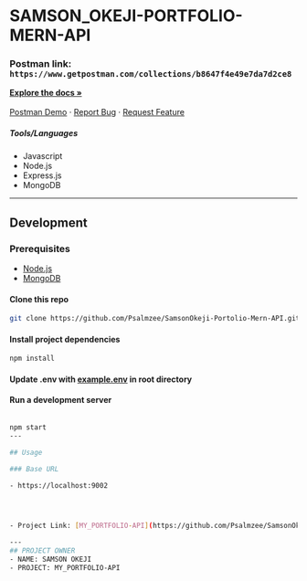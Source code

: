 # SAMSON_OKEJI-PORTFOLIO-MERN-API
### Postman link: `https://www.getpostman.com/collections/b8647f4e49e7da7d2ce8`

<!-- Project Shields -->
<div align="left">
  

<div>
  <p align="left">
    <a href="https://github.com/Psalmzee/SamsonOkeji-Portolio-Mern-API/blob/main/README.md"><strong>Explore the docs »</strong></a>
    <br />
    <br />
    <a href="https://www.getpostman.com/collections/b8647f4e49e7da7d2ce8">Postman Demo</a>
    ·
    <a href="https://github.com/Psalmzee/SamsonOkeji-Portolio-Mern-API/issues">Report Bug</a>
    ·
    <a href="https://github.com/Psalmzee/SamsonOkeji-Portolio-Mern-API/issues">Request Feature</a>
  </p>
</div>

##### Tools/Languages

<div align="left">

- Javascript
- Node.js
- Express.js
- MongoDB

</div>

---


## Development

### Prerequisites

- [Node.js](https://nodejs.org/en/download/)
- [MongoDB](https://www.mongodb.com/docs/manual/installation/)

#### Clone this repo

```sh
git clone https://github.com/Psalmzee/SamsonOkeji-Portolio-Mern-API.git
```

#### Install project dependencies

```sh
npm install
```

#### Update .env with [example.env](https://github.com/Psalmzee/SamsonOkeji-Portolio-Mern-API/blob/main/example.env) in root directory

#### Run a development server

```sh

npm start
---

## Usage

### Base URL

- https://localhost:9002




- Project Link: [MY_PORTFOLIO-API](https://github.com/Psalmzee/SamsonOkeji-Portolio-Mern-API)

---
## PROJECT OWNER
- NAME: SAMSON OKEJI
- PROJECT: MY_PORTFOLIO-API